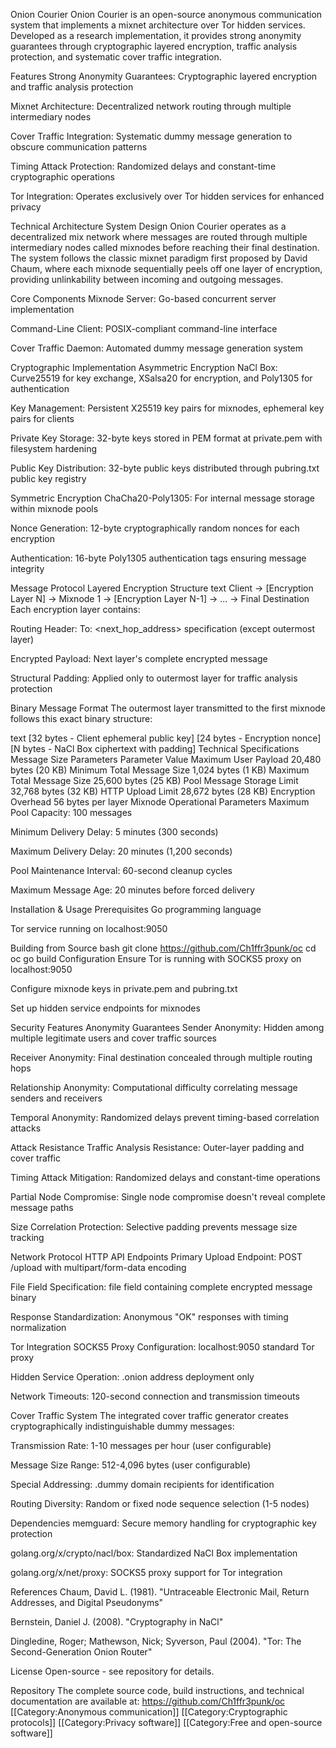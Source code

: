 Onion Courier
Onion Courier is an open-source anonymous communication system that implements a mixnet architecture over Tor hidden services. Developed as a research implementation, it provides strong anonymity guarantees through cryptographic layered encryption, traffic analysis protection, and systematic cover traffic integration.

Features
Strong Anonymity Guarantees: Cryptographic layered encryption and traffic analysis protection

Mixnet Architecture: Decentralized network routing through multiple intermediary nodes

Cover Traffic Integration: Systematic dummy message generation to obscure communication patterns

Timing Attack Protection: Randomized delays and constant-time cryptographic operations

Tor Integration: Operates exclusively over Tor hidden services for enhanced privacy

Technical Architecture
System Design
Onion Courier operates as a decentralized mix network where messages are routed through multiple intermediary nodes called mixnodes before reaching their final destination. The system follows the classic mixnet paradigm first proposed by David Chaum, where each mixnode sequentially peels off one layer of encryption, providing unlinkability between incoming and outgoing messages.

Core Components
Mixnode Server: Go-based concurrent server implementation

Command-Line Client: POSIX-compliant command-line interface

Cover Traffic Daemon: Automated dummy message generation system

Cryptographic Implementation
Asymmetric Encryption
NaCl Box: Curve25519 for key exchange, XSalsa20 for encryption, and Poly1305 for authentication

Key Management: Persistent X25519 key pairs for mixnodes, ephemeral key pairs for clients

Private Key Storage: 32-byte keys stored in PEM format at private.pem with filesystem hardening

Public Key Distribution: 32-byte public keys distributed through pubring.txt public key registry

Symmetric Encryption
ChaCha20-Poly1305: For internal message storage within mixnode pools

Nonce Generation: 12-byte cryptographically random nonces for each encryption

Authentication: 16-byte Poly1305 authentication tags ensuring message integrity

Message Protocol
Layered Encryption Structure
text
Client → [Encryption Layer N] → Mixnode 1 → [Encryption Layer N-1] → ... → Final Destination
Each encryption layer contains:

Routing Header: To: <next_hop_address> specification (except outermost layer)

Encrypted Payload: Next layer's complete encrypted message

Structural Padding: Applied only to outermost layer for traffic analysis protection

Binary Message Format
The outermost layer transmitted to the first mixnode follows this exact binary structure:

text
[32 bytes - Client ephemeral public key]
[24 bytes - Encryption nonce]
[N bytes - NaCl Box ciphertext with padding]
Technical Specifications
Message Size Parameters
Parameter	Value
Maximum User Payload	20,480 bytes (20 KB)
Minimum Total Message Size	1,024 bytes (1 KB)
Maximum Total Message Size	25,600 bytes (25 KB)
Pool Message Storage Limit	32,768 bytes (32 KB)
HTTP Upload Limit	28,672 bytes (28 KB)
Encryption Overhead	56 bytes per layer
Mixnode Operational Parameters
Maximum Pool Capacity: 100 messages

Minimum Delivery Delay: 5 minutes (300 seconds)

Maximum Delivery Delay: 20 minutes (1,200 seconds)

Pool Maintenance Interval: 60-second cleanup cycles

Maximum Message Age: 20 minutes before forced delivery

Installation & Usage
Prerequisites
Go programming language

Tor service running on localhost:9050

Building from Source
bash
git clone https://github.com/Ch1ffr3punk/oc
cd oc
go build
Configuration
Ensure Tor is running with SOCKS5 proxy on localhost:9050

Configure mixnode keys in private.pem and pubring.txt

Set up hidden service endpoints for mixnodes

Security Features
Anonymity Guarantees
Sender Anonymity: Hidden among multiple legitimate users and cover traffic sources

Receiver Anonymity: Final destination concealed through multiple routing hops

Relationship Anonymity: Computational difficulty correlating message senders and receivers

Temporal Anonymity: Randomized delays prevent timing-based correlation attacks

Attack Resistance
Traffic Analysis Resistance: Outer-layer padding and cover traffic

Timing Attack Mitigation: Randomized delays and constant-time operations

Partial Node Compromise: Single node compromise doesn't reveal complete message paths

Size Correlation Protection: Selective padding prevents message size tracking

Network Protocol
HTTP API Endpoints
Primary Upload Endpoint: POST /upload with multipart/form-data encoding

File Field Specification: file field containing complete encrypted message binary

Response Standardization: Anonymous "OK" responses with timing normalization

Tor Integration
SOCKS5 Proxy Configuration: localhost:9050 standard Tor proxy

Hidden Service Operation: .onion address deployment only

Network Timeouts: 120-second connection and transmission timeouts

Cover Traffic System
The integrated cover traffic generator creates cryptographically indistinguishable dummy messages:

Transmission Rate: 1-10 messages per hour (user configurable)

Message Size Range: 512-4,096 bytes (user configurable)

Special Addressing: .dummy domain recipients for identification

Routing Diversity: Random or fixed node sequence selection (1-5 nodes)

Dependencies
memguard: Secure memory handling for cryptographic key protection

golang.org/x/crypto/nacl/box: Standardized NaCl Box implementation

golang.org/x/net/proxy: SOCKS5 proxy support for Tor integration

References
Chaum, David L. (1981). "Untraceable Electronic Mail, Return Addresses, and Digital Pseudonyms"

Bernstein, Daniel J. (2008). "Cryptography in NaCl"

Dingledine, Roger; Mathewson, Nick; Syverson, Paul (2004). "Tor: The Second-Generation Onion Router"

License
Open-source - see repository for details.

Repository
The complete source code, build instructions, and technical documentation are available at:
https://github.com/Ch1ffr3punk/oc
[[Category:Anonymous communication]]
[[Category:Cryptographic protocols]]
[[Category:Privacy software]]
[[Category:Free and open-source software]]

